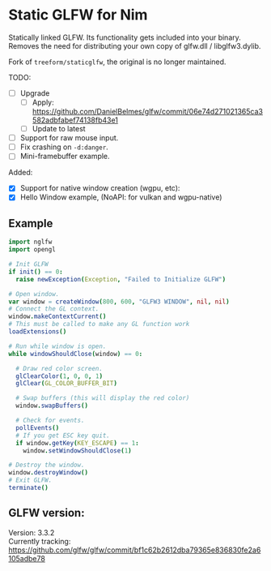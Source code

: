 # Static GLFW for Nim
Statically linked GLFW. Its functionality gets included into your binary.  
Removes the need for distributing your own copy of glfw.dll / libglfw3.dylib.

Fork of `treeform/staticglfw`, the original is no longer maintained.

TODO:
- [ ] Upgrade
  - [ ] Apply: https://github.com/DanielBelmes/glfw/commit/06e74d271021365ca3582adbfabef74138fb43e1
  - [ ] Update to latest
- [ ] Support for raw mouse input.
- [ ] Fix crashing on `-d:danger`.
- [ ] Mini-framebuffer example.

Added:
- [x] Support for native window creation (wgpu, etc):
- [x] Hello Window example, (NoAPI: for vulkan and wgpu-native)

## Example

```nim
import nglfw
import opengl

# Init GLFW
if init() == 0:
  raise newException(Exception, "Failed to Initialize GLFW")

# Open window.
var window = createWindow(800, 600, "GLFW3 WINDOW", nil, nil)
# Connect the GL context.
window.makeContextCurrent()
# This must be called to make any GL function work
loadExtensions()

# Run while window is open.
while windowShouldClose(window) == 0:

  # Draw red color screen.
  glClearColor(1, 0, 0, 1)
  glClear(GL_COLOR_BUFFER_BIT)

  # Swap buffers (this will display the red color)
  window.swapBuffers()

  # Check for events.
  pollEvents()
  # If you get ESC key quit.
  if window.getKey(KEY_ESCAPE) == 1:
    window.setWindowShouldClose(1)

# Destroy the window.
window.destroyWindow()
# Exit GLFW.
terminate()
```

## GLFW version:
Version: 3.3.2  
Currently tracking: https://github.com/glfw/glfw/commit/bf1c62b2612dba79365e836830fe2a6105adbe78
